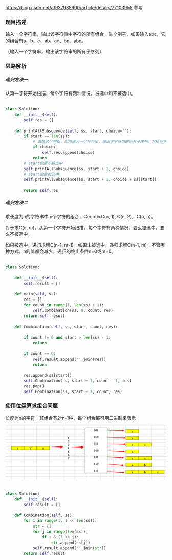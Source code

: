 https://blog.csdn.net/a1937935900/article/details/77103955 参考

### 题目描述

输入一个字符串，输出该字符串中字符的所有组合。举个例子，如果输入abc，它的组合有a、b、c、ab、ac、bc、abc。

（输入一个字符串，输出该字符串的所有子序列）

### 思路解析

##### 递归方法一

从第一字符开始扫描，每个字符有两种情况，被选中和不被选中。

```python

class Solution:
    def __init__(self):
        self.res = []

    def printAllSubsquence(self, ss, start, choice=''):
        if start == len(ss):
            # 去掉这个判断，即为输入一个字符串，输出该字符串的所有子序列，包括空字符串
            if choice:
                self.res.append(choice)
            return
        # start位置不被选中
        self.printAllSubsquence(ss, start + 1, choice)
        # start位置被选中
        self.printAllSubsquence(ss, start + 1, choice + ss[start])

        return self.res

```

##### 递归方法二


求长度为n的字符串中m个字符的组合，C(n,m)=C(n, 1), C(n, 2),...C(n, n)。

对于求C(n, m)，从第一个字符开始扫描，每个字符有两种情况，要么被选中，要么不被选中，

如果被选中，递归求解C(n-1, m-1)。如果未被选中，递归求解C(n-1, m)。不管哪种方式，n的值都会减少，递归的终止条件n=0或m=0。

```python

class Solution:

    def __init__(self):
        self.result = []

    def main(self, ss):
        res = []
        for count in range(1, len(ss) + 1):
            self.Combination(ss, 0, count, res)
        return self.result

    def Combination(self, ss, start, count, res):

        if count != 0 and start > len(ss) - 1:
            return

        if count == 0:
            self.result.append(''.join(res))
            return

        res.append(ss[start])
        self.Combination(ss, start + 1, count - 1, res)
        res.pop()
        self.Combination(ss, start + 1, count, res)

```

### 使用位运算求组合问题

长度为n的字符，其组合有2^n-1种，每个组合都可用二进制来表示

![](https://github.com/1273545169/offer-note/blob/master/%E5%9B%BE%E7%89%87/%E5%AD%97%E7%AC%A6%E7%9A%84%E7%BB%84%E5%90%88.PNG)

```python

class Solution:
    def __init__(self):
        self.result = []

    def Combination(self, ss):
        for i in range(1, 1 << len(ss)):
            str = []
            for j in range(len(ss)):
                if i & (1 << j):
                    str.append(ss[j])
            self.result.append(''.join(str))
        return self.result


```


